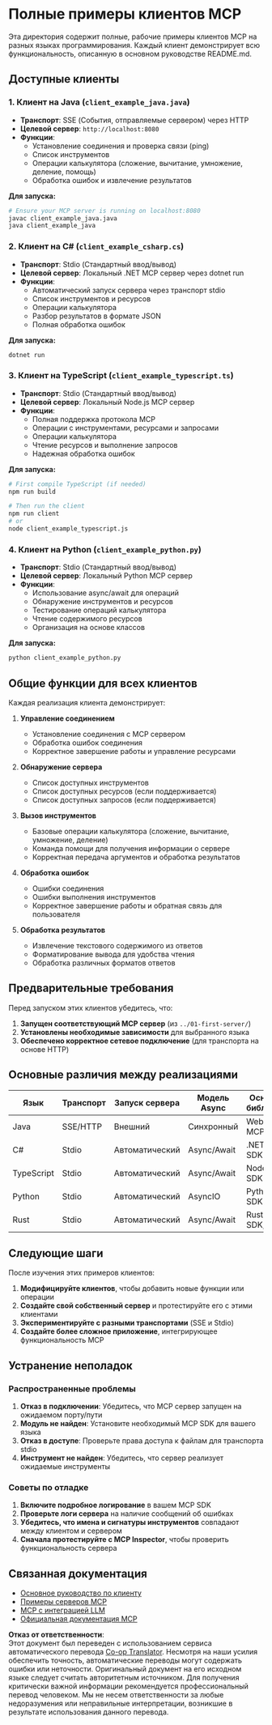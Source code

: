 <!--
CO_OP_TRANSLATOR_METADATA:
{
  "original_hash": "8358c13b5b6877e475674697cdc1a904",
  "translation_date": "2025-08-18T13:25:45+00:00",
  "source_file": "03-GettingStarted/02-client/complete_examples.md",
  "language_code": "ru"
}
-->
# Полные примеры клиентов MCP

Эта директория содержит полные, рабочие примеры клиентов MCP на разных языках программирования. Каждый клиент демонстрирует всю функциональность, описанную в основном руководстве README.md.

## Доступные клиенты

### 1. Клиент на Java (`client_example_java.java`)

- **Транспорт**: SSE (События, отправляемые сервером) через HTTP
- **Целевой сервер**: `http://localhost:8080`
- **Функции**:
  - Установление соединения и проверка связи (ping)
  - Список инструментов
  - Операции калькулятора (сложение, вычитание, умножение, деление, помощь)
  - Обработка ошибок и извлечение результатов

**Для запуска:**

```bash
# Ensure your MCP server is running on localhost:8080
javac client_example_java.java
java client_example_java
```

### 2. Клиент на C# (`client_example_csharp.cs`)

- **Транспорт**: Stdio (Стандартный ввод/вывод)
- **Целевой сервер**: Локальный .NET MCP сервер через dotnet run
- **Функции**:
  - Автоматический запуск сервера через транспорт stdio
  - Список инструментов и ресурсов
  - Операции калькулятора
  - Разбор результатов в формате JSON
  - Полная обработка ошибок

**Для запуска:**

```bash
dotnet run
```

### 3. Клиент на TypeScript (`client_example_typescript.ts`)

- **Транспорт**: Stdio (Стандартный ввод/вывод)
- **Целевой сервер**: Локальный Node.js MCP сервер
- **Функции**:
  - Полная поддержка протокола MCP
  - Операции с инструментами, ресурсами и запросами
  - Операции калькулятора
  - Чтение ресурсов и выполнение запросов
  - Надежная обработка ошибок

**Для запуска:**

```bash
# First compile TypeScript (if needed)
npm run build

# Then run the client
npm run client
# or
node client_example_typescript.js
```

### 4. Клиент на Python (`client_example_python.py`)

- **Транспорт**: Stdio (Стандартный ввод/вывод)  
- **Целевой сервер**: Локальный Python MCP сервер
- **Функции**:
  - Использование async/await для операций
  - Обнаружение инструментов и ресурсов
  - Тестирование операций калькулятора
  - Чтение содержимого ресурсов
  - Организация на основе классов

**Для запуска:**

```bash
python client_example_python.py
```

## Общие функции для всех клиентов

Каждая реализация клиента демонстрирует:

1. **Управление соединением**
   - Установление соединения с MCP сервером
   - Обработка ошибок соединения
   - Корректное завершение работы и управление ресурсами

2. **Обнаружение сервера**
   - Список доступных инструментов
   - Список доступных ресурсов (если поддерживается)
   - Список доступных запросов (если поддерживается)

3. **Вызов инструментов**
   - Базовые операции калькулятора (сложение, вычитание, умножение, деление)
   - Команда помощи для получения информации о сервере
   - Корректная передача аргументов и обработка результатов

4. **Обработка ошибок**
   - Ошибки соединения
   - Ошибки выполнения инструментов
   - Корректное завершение работы и обратная связь для пользователя

5. **Обработка результатов**
   - Извлечение текстового содержимого из ответов
   - Форматирование вывода для удобства чтения
   - Обработка различных форматов ответов

## Предварительные требования

Перед запуском этих клиентов убедитесь, что:

1. **Запущен соответствующий MCP сервер** (из `../01-first-server/`)
2. **Установлены необходимые зависимости** для выбранного языка
3. **Обеспечено корректное сетевое подключение** (для транспорта на основе HTTP)

## Основные различия между реализациями

| Язык       | Транспорт | Запуск сервера | Модель Async | Основные библиотеки |
|------------|-----------|----------------|--------------|---------------------|
| Java       | SSE/HTTP  | Внешний        | Синхронный   | WebFlux, MCP SDK    |
| C#         | Stdio     | Автоматический | Async/Await  | .NET MCP SDK        |
| TypeScript | Stdio     | Автоматический | Async/Await  | Node MCP SDK        |
| Python     | Stdio     | Автоматический | AsyncIO      | Python MCP SDK      |
| Rust       | Stdio     | Автоматический | Async/Await  | Rust MCP SDK, Tokio |

## Следующие шаги

После изучения этих примеров клиентов:

1. **Модифицируйте клиентов**, чтобы добавить новые функции или операции
2. **Создайте свой собственный сервер** и протестируйте его с этими клиентами
3. **Экспериментируйте с разными транспортами** (SSE и Stdio)
4. **Создайте более сложное приложение**, интегрирующее функциональность MCP

## Устранение неполадок

### Распространенные проблемы

1. **Отказ в подключении**: Убедитесь, что MCP сервер запущен на ожидаемом порту/пути
2. **Модуль не найден**: Установите необходимый MCP SDK для вашего языка
3. **Отказ в доступе**: Проверьте права доступа к файлам для транспорта stdio
4. **Инструмент не найден**: Убедитесь, что сервер реализует ожидаемые инструменты

### Советы по отладке

1. **Включите подробное логирование** в вашем MCP SDK
2. **Проверьте логи сервера** на наличие сообщений об ошибках
3. **Убедитесь, что имена и сигнатуры инструментов** совпадают между клиентом и сервером
4. **Сначала протестируйте с MCP Inspector**, чтобы проверить функциональность сервера

## Связанная документация

- [Основное руководство по клиенту](./README.md)
- [Примеры серверов MCP](../../../../03-GettingStarted/01-first-server)
- [MCP с интеграцией LLM](../../../../03-GettingStarted/03-llm-client)
- [Официальная документация MCP](https://modelcontextprotocol.io/)

**Отказ от ответственности**:  
Этот документ был переведен с использованием сервиса автоматического перевода [Co-op Translator](https://github.com/Azure/co-op-translator). Несмотря на наши усилия обеспечить точность, автоматические переводы могут содержать ошибки или неточности. Оригинальный документ на его исходном языке следует считать авторитетным источником. Для получения критически важной информации рекомендуется профессиональный перевод человеком. Мы не несем ответственности за любые недоразумения или неправильные интерпретации, возникшие в результате использования данного перевода.